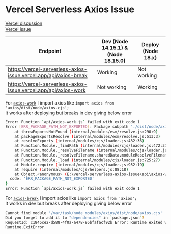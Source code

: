# Vercel Serverless Axios Issue

[Vercel discussion](https://github.com/vercel/vercel/discussions/9637)  
[Vercel issue](https://github.com/vercel/vercel/issues/9769)

| **Endpoint**                                                     | **Dev (Node 14.15.1) & (Node 18.15.0)**     | **Deploy (Node 18.x)**  |
|------------------------------------------------------------------|-------------|-------------|
| https://vercel-serverless-axios-issue.vercel.app/api/axios-break | Working     | Not working |
| https://vercel-serverless-axios-issue.vercel.app/api/axios-work  | Not working | Working     |


For [`axios-work`](https://github.com/cmgchess/vercel-serverless-axios-issue/blob/master/api/axios-work.js#L1) I import axios like `import axios from 'axios/dist/node/axios.cjs';`  
It works after deploying but breaks in dev giving below error
```bash
Error: Function `api/axios-work.js` failed with exit code 1
Error [ERR_PACKAGE_PATH_NOT_EXPORTED]: Package subpath './dist/node/axios.cjs' is not defined by "exports" in E:\vercel-serverless-axios-issue\node_modules\axios\package.json
    at throwExportsNotFound (internal/modules/esm/resolve.js:290:9)
    at packageExportsResolve (internal/modules/esm/resolve.js:513:3)
    at resolveExports (internal/modules/cjs/loader.js:432:36)
    at Function.Module._findPath (internal/modules/cjs/loader.js:472:31)
    at Function.Module._resolveFilename (internal/modules/cjs/loader.js:867:27)
    at Function.Module._resolveFilename.sharedData.moduleResolveFilenameHook.installedValue [as _resolveFilename] (C:\Users\ASUS\AppData\Roaming\npm\node_modules\vercel\node_modules\@cspotcode\source-map-support\source-map-support.js:811:30)
    at Function.Module._load (internal/modules/cjs/loader.js:725:27)
    at Module.require (internal/modules/cjs/loader.js:952:19)
    at require (internal/modules/cjs/helpers.js:88:18)
    at Object.<anonymous> (E:\vercel-serverless-axios-issue\api\axios-work.js:1:1) {
  code: 'ERR_PACKAGE_PATH_NOT_EXPORTED'
}
Error: Function `api/axios-work.js` failed with exit code 1
```

For [`axios-break`](https://github.com/cmgchess/vercel-serverless-axios-issue/blob/master/api/axios-break.js#L1) I import axios like `import axios from 'axios';`  
It works in dev but breaks after deploying giving below error
```bash
Cannot find module '/var/task/node_modules/axios/dist/node/axios.cjs'
Did you forget to add it to "dependencies" in `package.json`?
RequestId: c1845ce2-d588-4f0a-a478-95bfafacf92b Error: Runtime exited with error: exit status 1
Runtime.ExitError
```
